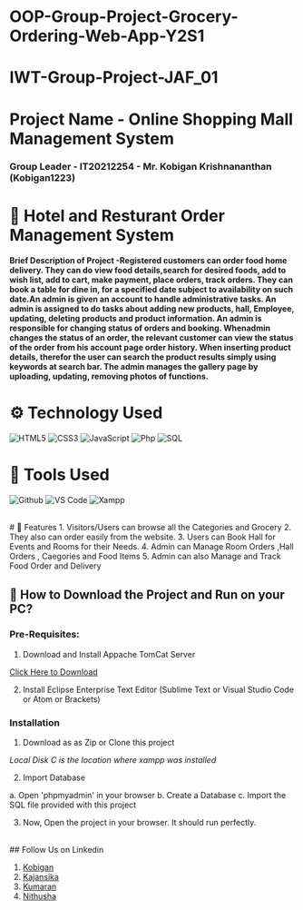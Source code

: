 # OOP-Group-Project-Grocery-Ordering-Web-App-Y2S1

# IWT-Group-Project-JAF_01


# Project Name - Online Shopping Mall Management System

### Group Leader - IT20212254 - Mr. Kobigan Krishnananthan (Kobigan1223)

# 🥘 Hotel and Resturant Order Management System
#### Brief Description of Project -Registered customers can order food home delivery. They can do view food details,search for desired foods, add to wish list, add to cart, make payment, place orders, track orders. They can book a table for dine in, for a specified date subject to availability on such date.An admin is given an account to handle administrative tasks. An admin is assigned to do tasks about adding new products, hall, Employee, updating, deleting products and product information. An admin is responsible for changing status of orders and booking. Whenadmin changes the status of an order, the relevant customer can view the status of the order from his account page order history. When inserting product details, therefor the user can search the product results simply using keywords at search bar. The admin manages the gallery page by uploading, updating, removing photos of functions.

# ⚙️ Technology Used

![HTML5](https://img.shields.io/badge/-HTML5-000000?style=for-the-badge&logo=HTML5)
![CSS3](https://img.shields.io/badge/-CSS3-000000?style=for-the-badge&logo=CSS3)
![JavaScript](https://img.shields.io/badge/-JavaScript-000000?style=for-the-badge&logo=javascript)
![Php](https://img.shields.io/badge/-php-000000?style=for-the-badge&logo=php)
![SQL](https://img.shields.io/badge/-SQL-000000?style=for-the-badge&logo=MySQL)
</br>
# 👏 Tools Used
![Github](http://img.shields.io/badge/-Github-000000?style=for-the-badge&logo=Github&logoColor=green)
![VS Code](http://img.shields.io/badge/-VS%20Code-000000?style=for-the-badge&logo=Visual-studio-code&logoColor=blue)
![Xampp](http://img.shields.io/badge/-Xampp-000000?style=for-the-badge&logo=Xampp-code&logoColor=blue)

</br>
# 🧰 Features
1. Visitors/Users can browse all the Categories and Grocery
2. They also can order easily from the website.
3. Users can Book Hall for Events and Rooms for their Needs.
4. Admin can Manage Room Orders ,Hall Orders , Caegories and Food Items
5. Admin can also Manage and Track Food Order and Delivery

## 📖  How to Download the Project and Run on your PC?

### Pre-Requisites:

1. Download and Install Appache TomCat Server

[Click Here to Download](https://www.apache.org/index.html)

2. Install Eclipse Enterprise Text Editor (Sublime Text or Visual Studio Code or Atom or Brackets)

### Installation

1. Download as as Zip or Clone this project

*Local Disk C is the location where xampp was installed*

2. Import Database

a. Open 'phpmyadmin' in your browser
b. Create a Database
c. Import the SQL file provided with this project


3. Now, Open the project in your browser. It should run perfectly.
</br>
## Follow Us on Linkedin

1. [Kobigan](https://www.linkedin.com/in/kobigan-krishnananthan-5092491a6/ "Kobigan on LinkedIn")
2. [Kajansika](https://www.linkedin.com/ "Kajansika on LinkedIn") 
3. [Kumaran](https://www.linkedin.com/ "Kumaran Thapa on LinkedIn")
4. [Nithusha](https://www.linkedin.com/ "Nithusha Thapa on LinkedIn")

